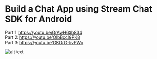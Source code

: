 # Build a Chat App using Stream Chat SDK for Android

Part 1: https://youtu.be/GrAwH6Sb834 <br/>
Part 2: https://youtu.be/OlbBcclGPK8 <br/>
Part 3: https://youtu.be/GKOrG-bvPWo

![alt text](https://i.postimg.cc/C5mXnG7v/Stream-Chat.png)
